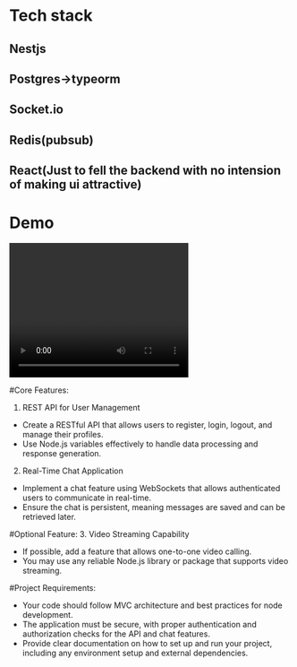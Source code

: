 # Tech stack

## Nestjs

## Postgres->typeorm

## Socket.io

## Redis(pubsub)

## React(Just to fell the backend with no intension of making ui attractive)

# Demo

<video width="320" height="240" controls>
  <source src="/WhatsApp Video 2024-05-28 at 20.51.24_dc4fd6e2.mp4" type="video/mp4">
  Your browser does not support the video tag.
</video>

#Core Features:

1. REST API for User Management

- Create a RESTful API that allows users to register, login, logout, and manage their profiles.
- Use Node.js variables effectively to handle data processing and response generation.

2. Real-Time Chat Application

- Implement a chat feature using WebSockets that allows authenticated users to communicate in real-time.
- Ensure the chat is persistent, meaning messages are saved and can be retrieved later.

#Optional Feature: 3. Video Streaming Capability

- If possible, add a feature that allows one-to-one video calling.
- You may use any reliable Node.js library or package that supports video streaming.

#Project Requirements:

- Your code should follow MVC architecture and best practices for node development.
- The application must be secure, with proper authentication and authorization checks for the API and chat features.
- Provide clear documentation on how to set up and run your project, including any environment setup and external dependencies.
